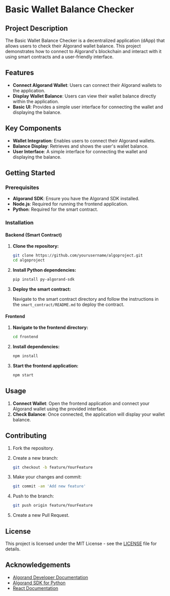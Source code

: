 # Basic Wallet Balance Checker

## Project Description

The Basic Wallet Balance Checker is a decentralized application (dApp) that allows users to check their Algorand wallet balance. This project demonstrates how to connect to Algorand's blockchain and interact with it using smart contracts and a user-friendly interface.

## Features

- **Connect Algorand Wallet**: Users can connect their Algorand wallets to the application.
- **Display Wallet Balance**: Users can view their wallet balance directly within the application.
- **Basic UI**: Provides a simple user interface for connecting the wallet and displaying the balance.

## Key Components

- **Wallet Integration**: Enables users to connect their Algorand wallets.
- **Balance Display**: Retrieves and shows the user's wallet balance.
- **User Interface**: A simple interface for connecting the wallet and displaying the balance.

## Getting Started

### Prerequisites

- **Algorand SDK**: Ensure you have the Algorand SDK installed.
- **Node.js**: Required for running the frontend application.
- **Python**: Required for the smart contract.

### Installation

#### Backend (Smart Contract)

1. **Clone the repository:**

    ```bash
    git clone https://github.com/yourusername/algoproject.git
    cd algoproject
    ```

2. **Install Python dependencies:**

    ```bash
    pip install py-algorand-sdk
    ```

3. **Deploy the smart contract:**

    Navigate to the smart contract directory and follow the instructions in the `smart_contract/README.md` to deploy the contract.

#### Frontend

1. **Navigate to the frontend directory:**

    ```bash
    cd frontend
    ```

2. **Install dependencies:**

    ```bash
    npm install
    ```

3. **Start the frontend application:**

    ```bash
    npm start
    ```

## Usage

1. **Connect Wallet**: Open the frontend application and connect your Algorand wallet using the provided interface.
2. **Check Balance**: Once connected, the application will display your wallet balance.

## Contributing

1. Fork the repository.
2. Create a new branch:

    ```bash
    git checkout -b feature/YourFeature
    ```

3. Make your changes and commit:

    ```bash
    git commit -am 'Add new feature'
    ```

4. Push to the branch:

    ```bash
    git push origin feature/YourFeature
    ```

5. Create a new Pull Request.

## License

This project is licensed under the MIT License - see the [LICENSE](LICENSE) file for details.

## Acknowledgements

- [Algorand Developer Documentation](https://developer.algorand.org/docs/)
- [Algorand SDK for Python](https://github.com/algorand/py-algorand-sdk)
- [React Documentation](https://reactjs.org/docs/getting-started.html)
